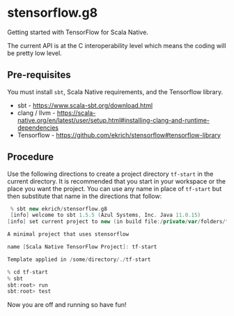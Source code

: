 # stensorflow.g8
Getting started with TensorFlow for Scala Native.

The current API is at the C interoperability level which means the coding will be pretty low level.

## Pre-requisites

You must install `sbt`, Scala Native requirements, and the Tensorflow library.

- sbt - https://www.scala-sbt.org/download.html
- clang / llvm - https://scala-native.org/en/latest/user/setup.html#installing-clang-and-runtime-dependencies
- Tensorflow - https://github.com/ekrich/stensorflow#tensorflow-library

## Procedure
Use the following directions to create a project directory `tf-start` in the current directory. It is recommended that you start in your workspace or the place you want the project. You can use any name in place of `tf-start` but then substitute that name in the directions that follow:

```scala
 % sbt new ekrich/stensorflow.g8
 [info] welcome to sbt 1.5.5 (Azul Systems, Inc. Java 11.0.15)
[info] set current project to new (in build file:/private/var/folders/f8/vpd97qv1621_b7zt0z957cjc0000gn/T/sbt_28e22874/new/)

A minimal project that uses stensorflow

name [Scala Native TensorFlow Project]: tf-start

Template applied in /some/directory/./tf-start

% cd tf-start
% sbt
sbt:root> run
sbt:root> test
```

Now you are off and running so have fun!
